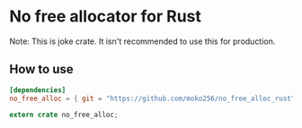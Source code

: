 # No free allocator for Rust

Note: This is joke crate. It isn't recommended to use this for production.

## How to use
```toml
[dependencies]
no_free_alloc = { git = "https://github.com/moko256/no_free_alloc_rust" }
```
```rust
extern crate no_free_alloc;
```
